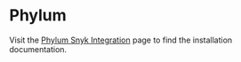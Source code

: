 # Phylum

Visit the [Phylum Snyk Integration](https://docs.phylum.io/integrations/snyk) page to find the installation documentation.
